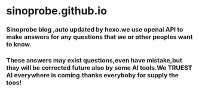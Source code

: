 # sinoprobe.github.io
### Sinoprobe blog ,auto updated by hexo.we use openai API to make answers for any questions that we or other peoples want to know.
### These answers may exist questions,even have mistake,but thay will be corrected future also by some AI tools.We TRUEST AI everywhere is coming.thanks everyboby for supply the toos!
